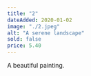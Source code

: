 ```yaml
---
title: "2"
dateAdded: 2020-01-02
image: "./2.jpeg"
alt: "A serene landscape"
sold: false
price: 5.40
---
```

A beautiful painting.